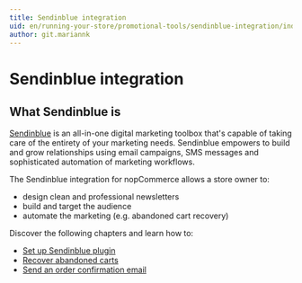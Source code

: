 ```yaml
---
title: Sendinblue integration
uid: en/running-your-store/promotional-tools/sendinblue-integration/index
author: git.mariannk
---
```


# Sendinblue integration

## What Sendinblue is

[Sendinblue](https://www.sendinblue.com/?tap_a=30591-fb13f0&tap_s=840216-5153c7) is an all-in-one digital marketing toolbox that's capable of taking care of the entirety of your marketing needs. Sendinblue empowers to build and grow relationships using email campaigns, SMS messages and sophisticated automation of marketing workflows. 

The Sendinblue integration for nopCommerce allows a store owner to:
* design clean and professional newsletters
* build and target the audience
* automate the marketing (e.g. abandoned cart recovery)

Discover the following chapters and learn how to:
* [Set up Sendinblue plugin](xref:en/running-your-store/promotional-tools/sendinblue-integration/set-up-sendinblue-plugin)
* [Recover abandoned carts](xref:en/running-your-store/promotional-tools/sendinblue-integration/recover-abandoned-carts)
* [Send an order confirmation email](xref:en/running-your-store/promotional-tools/sendinblue-integration/send-an-order-confirmation-email)
